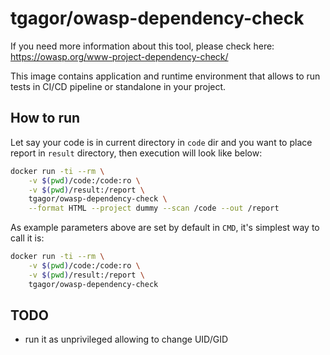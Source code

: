 tgagor/owasp-dependency-check
=============================

If you need more information about this tool, please check here:
https://owasp.org/www-project-dependency-check/

This image contains application and runtime environment that allows to run tests in CI/CD pipeline or standalone in your project.

How to run
----------

Let say your code is in current directory in `code` dir and you want to place report in `result` directory, then execution will look like below:

```bash
docker run -ti --rm \
    -v $(pwd)/code:/code:ro \
    -v $(pwd)/result:/report \
    tgagor/owasp-dependency-check \
    --format HTML --project dummy --scan /code --out /report
```

As example parameters above are set by default in `CMD`, it's simplest way to call it is:

```bash
docker run -ti --rm \
    -v $(pwd)/code:/code:ro \
    -v $(pwd)/result:/report \
    tgagor/owasp-dependency-check
```

TODO
----

* run it as unprivileged allowing to change UID/GID
